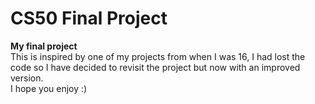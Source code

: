 # CS50 Final Project
**My final project**\
This is inspired by one of my projects from when I was 16, I had lost the code so I have decided to revisit the project but now with an improved version.\
I hope you enjoy :)
